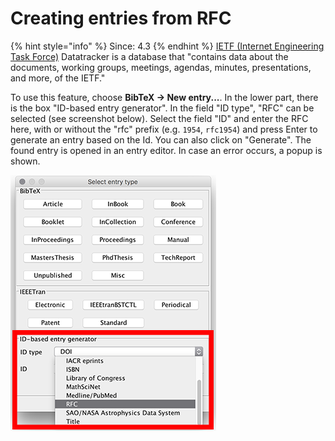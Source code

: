 # Creating entries from RFC

{% hint style="info" %}
Since: 4.3
{% endhint %}
[IETF \(Internet Engineering Task Force\)](https://datatracker.ietf.org/) Datatracker is a database that "contains data about the documents, working groups, meetings, agendas, minutes, presentations, and more, of the IETF."

To use this feature, choose **BibTeX → New entry...**. In the lower part, there is the box "ID-based entry generator". In the field "ID type", "RFC" can be selected \(see screenshot below\). Select the field "ID" and enter the RFC here, with or without the "rfc" prefix \(e.g. `1954`, `rfc1954`\) and press Enter to generate an entry based on the Id. You can also click on "Generate". The found entry is opened in an entry editor. In case an error occurs, a popup is shown.

![Screenshot of new entry dialog](../../.gitbook/assets/newentrychoosetype-idgeneratorhighlighted-rfc.png)

